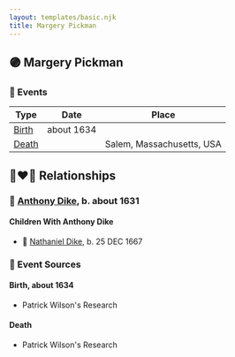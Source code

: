 ```yaml
---
layout: templates/basic.njk
title: Margery Pickman
---
```

## 🟣 Margery Pickman

### 📆 Events

Type | Date | Place
------ | ------ | ------
[Birth](#event-06f03e52-d1b4-4f70-8920-7a671d9697e5) | about 1634 |
[Death](#event-920905a4-dab8-46fe-8785-c12ed3a228e8) |  | Salem, Massachusetts, USA

## 👩‍❤️‍👨 Relationships

### 🔵 [Anthony Dike](/people/4/42674230), b. about 1631

#### Children With Anthony Dike
* 🔵 [Nathaniel Dike](/people/4/44694189), b. 25 DEC 1667
### 📰 Event Sources

#### <a id="event-06f03e52-d1b4-4f70-8920-7a671d9697e5"></a> Birth, about 1634
* Patrick Wilson's Research

#### <a id="event-920905a4-dab8-46fe-8785-c12ed3a228e8"></a> Death
* Patrick Wilson's Research